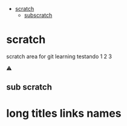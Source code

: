 * [scratch](#scratch)
   *  [subscratch](#sub-scratch)

# scratch
scratch area for git learning
testando 1 2 3

:warning:

## sub scratch

# long titles links names
